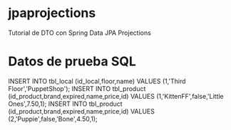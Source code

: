 # jpaprojections
Tutorial de DTO con Spring Data JPA Projections
# Datos de prueba SQL
INSERT INTO tbl_local (id_local,floor,name) VALUES (1,'Third Floor','PuppetShop');
INSERT INTO tbl_product (id_product,brand,expired,name,price,id) VALUES (1,'KittenFF',false,'Little Ones',7.50,1);
INSERT INTO tbl_product (id_product,brand,expired,name,price,id) VALUES (2,'Puppie',false,'Bone',4.50,1);
